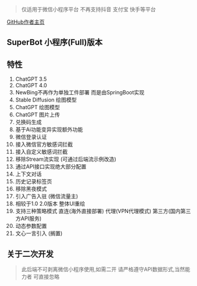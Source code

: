 > 仅适用于微信小程序平台 不再支持抖音 支付宝 快手等平台

[GitHub作者主页](https://github.com/dulaiduwang003/ChatGPT_wechat)
## SuperBot 小程序(Full)版本

## 特性
1. ChatGPT 3.5
2. ChatGPT 4.0 
3. NewBing不再作为单独工件部署 而是由SpringBoot实现    
4. Stable Diffusion 绘图模型
5. ChatGPT 绘图模型
6. ChatGPT 图片上传
7. 兑换码生成
8. 基于Ai功能变异实现额外功能
9. 微信登录认证
10. 接入微信官方敏感词拦截
11. 接入自定义敏感词拦截
12. 移除Stream流实现 (可通过后端流示例改造)
13. 通过API接口实现绝大部分配置
14. 上下文对话
15. 历史记录标签页
16. 移除黑夜模式
17. 引入广告入驻 (微信流量主)
18. 相较于1.0 2.0版本 整体UI重绘 
19. 支持三种策略模式 直连(海外直接部署) 代理(VPN代理模式) 第三方(国内第三方API服务)
20. 动态参数配置
21. 文心一言引入 (搁置)

## 关于二次开发

> 此后端不可剥离微信小程序使用,如需二开 请严格遵守API数据形式,当然能力者 可直接忽略
